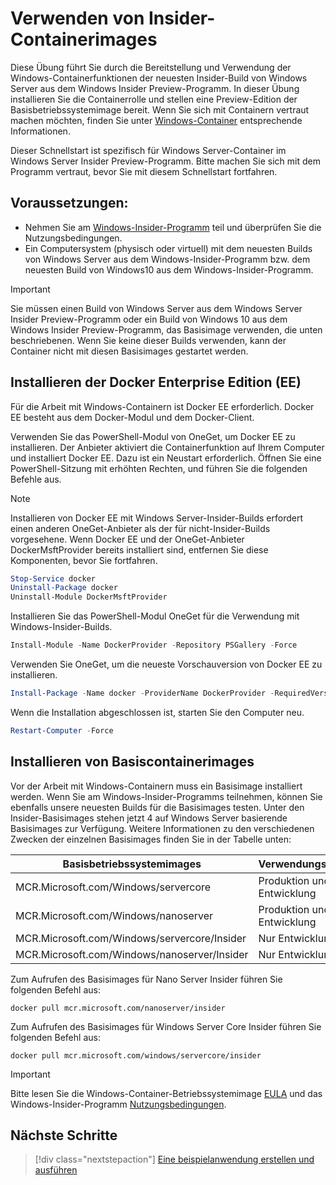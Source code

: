 
# <a name="using-insider-container-images"></a>Verwenden von Insider-Containerimages

Diese Übung führt Sie durch die Bereitstellung und Verwendung der Windows-Containerfunktionen der neuesten Insider-Build von Windows Server aus dem Windows Insider Preview-Programm. In dieser Übung installieren Sie die Containerrolle und stellen eine Preview-Edition der Basisbetriebssystemimage bereit. Wenn Sie sich mit Containern vertraut machen möchten, finden Sie unter [Windows-Container](../about/index.md) entsprechende Informationen.

Dieser Schnellstart ist spezifisch für Windows Server-Container im Windows Server Insider Preview-Programm. Bitte machen Sie sich mit dem Programm vertraut, bevor Sie mit diesem Schnellstart fortfahren.

## <a name="prerequisites"></a>Voraussetzungen:

- Nehmen Sie am [Windows-Insider-Programm](https://insider.windows.com/GettingStarted) teil und überprüfen Sie die Nutzungsbedingungen.
- Ein Computersystem (physisch oder virtuell) mit dem neuesten Builds von Windows Server aus dem Windows-Insider-Programm bzw. dem neuesten Build von Windows10 aus dem Windows-Insider-Programm.

> [!IMPORTANT]
> Sie müssen einen Build von Windows Server aus dem Windows Server Insider Preview-Programm oder ein Build von Windows 10 aus dem Windows Insider Preview-Programm, das Basisimage verwenden, die unten beschriebenen. Wenn Sie keine dieser Builds verwenden, kann der Container nicht mit diesen Basisimages gestartet werden.

## <a name="install-docker-enterprise-edition-ee"></a>Installieren der Docker Enterprise Edition (EE)

Für die Arbeit mit Windows-Containern ist Docker EE erforderlich. Docker EE besteht aus dem Docker-Modul und dem Docker-Client.

Verwenden Sie das PowerShell-Modul von OneGet, um Docker EE zu installieren. Der Anbieter aktiviert die Containerfunktion auf Ihrem Computer und installiert Docker EE. Dazu ist ein Neustart erforderlich. Öffnen Sie eine PowerShell-Sitzung mit erhöhten Rechten, und führen Sie die folgenden Befehle aus.

> [!NOTE]
> Installieren von Docker EE mit Windows Server-Insider-Builds erfordert einen anderen OneGet-Anbieter als der für nicht-Insider-Builds vorgesehene. Wenn Docker EE und der OneGet-Anbieter DockerMsftProvider bereits installiert sind, entfernen Sie diese Komponenten, bevor Sie fortfahren.

```powershell
Stop-Service docker
Uninstall-Package docker
Uninstall-Module DockerMsftProvider
```

Installieren Sie das PowerShell-Modul OneGet für die Verwendung mit Windows-Insider-Builds.

```powershell
Install-Module -Name DockerProvider -Repository PSGallery -Force
```

Verwenden Sie OneGet, um die neueste Vorschauversion von Docker EE zu installieren.

```powershell
Install-Package -Name docker -ProviderName DockerProvider -RequiredVersion Preview
```

Wenn die Installation abgeschlossen ist, starten Sie den Computer neu.

```powershell
Restart-Computer -Force
```

## <a name="install-base-container-image"></a>Installieren von Basiscontainerimages

Vor der Arbeit mit Windows-Containern muss ein Basisimage installiert werden. Wenn Sie am Windows-Insider-Programms teilnehmen, können Sie ebenfalls unsere neuesten Builds für die Basisimages testen. Unter den Insider-Basisimages stehen jetzt 4 auf Windows Server basierende Basisimages zur Verfügung. Weitere Informationen zu den verschiedenen Zwecken der einzelnen Basisimages finden Sie in der Tabelle unten:

| Basisbetriebssystemimages                       | Verwendungszweck                      |
|-------------------------------------|----------------------------|
| MCR.Microsoft.com/Windows/servercore         | Produktion und Entwicklung |
| MCR.Microsoft.com/Windows/nanoserver              | Produktion und Entwicklung |
| MCR.Microsoft.com/Windows/servercore/Insider | Nur Entwicklung           |
| MCR.Microsoft.com/Windows/nanoserver/Insider        | Nur Entwicklung           |

Zum Aufrufen des Basisimages für Nano Server Insider führen Sie folgenden Befehl aus:

```console
docker pull mcr.microsoft.com/nanoserver/insider
```

Zum Aufrufen des Basisimages für Windows Server Core Insider führen Sie folgenden Befehl aus:

```console
docker pull mcr.microsoft.com/windows/servercore/insider
```

> [!IMPORTANT]
> Bitte lesen Sie die Windows-Container-Betriebssystemimage [EULA](../EULA.md ) und das Windows-Insider-Programm [Nutzungsbedingungen](https://www.microsoft.com/en-us/software-download/windowsinsiderpreviewserver).

## <a name="next-steps"></a>Nächste Schritte

> [!div class="nextstepaction"]
> [Eine beispielanwendung erstellen und ausführen](./Nano-RS3-.NET-Core-and-PS.md)
